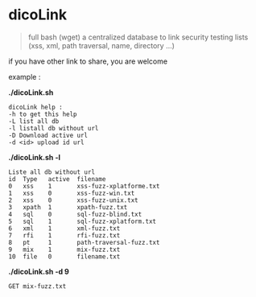 # dicoLink

>full bash (wget)
> a centralized database to link security testing lists (xss, xml, path traversal, name, directory ...)

if you have other link to share, you are welcome 


example :

**./dicoLink.sh** 
```
dicoLink help :
-h to get this help
-L list all db
-l listall db without url
-D Download active url
-d <id> upload id url 
 ```

**./dicoLink.sh -l**
```
Liste all db without url
id  Type   active  filename
0   xss    1       xss-fuzz-xplatforme.txt
1   xss    0       xss-fuzz-win.txt
2   xss    0       xss-fuzz-unix.txt
3   xpath  1       xpath-fuzz.txt
4   sql    0       sql-fuzz-blind.txt
5   sql    1       sql-fuzz-xplatform.txt
6   xml    1       xml-fuzz.txt
7   rfi    1       rfi-fuzz.txt
8   pt     1       path-traversal-fuzz.txt
9   mix    1       mix-fuzz.txt
10  file   0       filename.txt
```

**./dicoLink.sh -d 9**
```
GET mix-fuzz.txt
```
